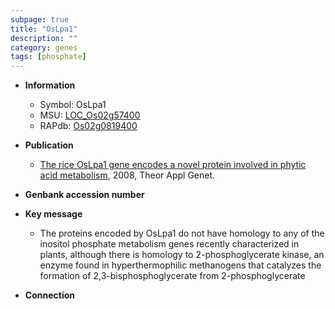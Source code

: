 ```yaml
---
subpage: true
title: "OsLpa1"
description: ""
category: genes
tags: [phosphate]
---
```


* **Information**  
    + Symbol: OsLpa1  
    + MSU: [LOC_Os02g57400](http://rice.plantbiology.msu.edu/cgi-bin/ORF_infopage.cgi?orf=LOC_Os02g57400)  
    + RAPdb: [Os02g0819400](http://rapdb.dna.affrc.go.jp/viewer/gbrowse_details/irgsp1?name=Os02g0819400)  

* **Publication**  
    + [The rice OsLpa1 gene encodes a novel protein involved in phytic acid metabolism](http://www.ncbi.nlm.nih.gov/pubmed?term=The+rice+OsLpa1+gene+encodes+a+novel+protein+involved+in+phytic+acid+metabolism%5BTitle%5D), 2008, Theor Appl Genet.

* **Genbank accession number**  

* **Key message**  
    + The proteins encoded by OsLpa1 do not have homology to any of the inositol phosphate metabolism genes recently characterized in plants, although there is homology to 2-phosphoglycerate kinase, an enzyme found in hyperthermophilic methanogens that catalyzes the formation of 2,3-bisphosphoglycerate from 2-phosphoglycerate

* **Connection**  




